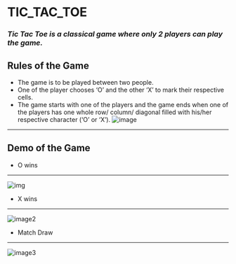 # **TIC_TAC_TOE**
### _Tic Tac Toe is a classical game where only 2 players can play the game._

## Rules of the Game
- The game is to be played between two people.
- One of the player chooses ‘O’ and the other ‘X’ to mark their respective cells.
- The game starts with one of the players and the game ends when one of the players has one whole row/ column/ diagonal filled with his/her respective character (‘O’ or ‘X’).
![image](https://media.geeksforgeeks.org/wp-content/cdn-uploads/implementation-tic-tac-toe.png)
---
## Demo of the Game
- O wins
---
![img](https://github.com/Sarfaraz-Hussain/project-TIC_TAC_TOE/blob/master/src/main/resources/images/image1.png)
- X wins
---
![image2](https://github.com/Sarfaraz-Hussain/project-TIC_TAC_TOE/blob/master/src/main/resources/images/image2.png)
- Match Draw
---
![image3](https://github.com/Sarfaraz-Hussain/project-TIC_TAC_TOE/blob/master/src/main/resources/images/image3.png)
